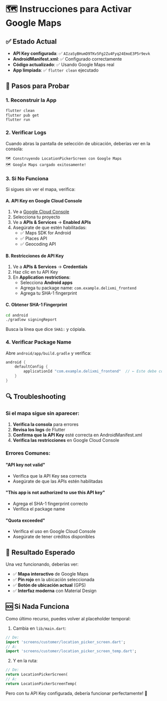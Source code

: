 # 🗺️ Instrucciones para Activar Google Maps

## ✅ Estado Actual
- **API Key configurada**: ✅ `AIzaSyBHumD9TKv5Fg2Zu4Fyq24EmoE3P5r9evk`
- **AndroidManifest.xml**: ✅ Configurado correctamente
- **Código actualizado**: ✅ Usando Google Maps real
- **App limpiada**: ✅ `flutter clean` ejecutado

## 🚀 Pasos para Probar

### 1. Reconstruir la App
```bash
flutter clean
flutter pub get
flutter run
```

### 2. Verificar Logs
Cuando abras la pantalla de selección de ubicación, deberías ver en la consola:
```
🗺️ Construyendo LocationPickerScreen con Google Maps
🗺️ Google Maps cargado exitosamente!
```

### 3. Si No Funciona
Si sigues sin ver el mapa, verifica:

#### A. API Key en Google Cloud Console
1. Ve a [Google Cloud Console](https://console.cloud.google.com/)
2. Selecciona tu proyecto
3. Ve a **APIs & Services** → **Enabled APIs**
4. Asegúrate de que estén habilitadas:
   - ✅ Maps SDK for Android
   - ✅ Places API
   - ✅ Geocoding API

#### B. Restricciones de API Key
1. Ve a **APIs & Services** → **Credentials**
2. Haz clic en tu API Key
3. En **Application restrictions**:
   - Selecciona **Android apps**
   - Agrega tu package name: `com.example.delixmi_frontend`
   - Agrega tu SHA-1 fingerprint

#### C. Obtener SHA-1 Fingerprint
```bash
cd android
./gradlew signingReport
```
Busca la línea que dice `SHA1:` y cópiala.

### 4. Verificar Package Name
Abre `android/app/build.gradle` y verifica:
```gradle
android {
    defaultConfig {
        applicationId "com.example.delixmi_frontend"  // ← Este debe coincidir con el de Google Cloud
    }
}
```

## 🔍 Troubleshooting

### Si el mapa sigue sin aparecer:

1. **Verifica la consola** para errores
2. **Revisa los logs** de Flutter
3. **Confirma que la API Key** esté correcta en AndroidManifest.xml
4. **Verifica las restricciones** en Google Cloud Console

### Errores Comunes:

#### "API key not valid"
- Verifica que la API Key sea correcta
- Asegúrate de que las APIs estén habilitadas

#### "This app is not authorized to use this API key"
- Agrega el SHA-1 fingerprint correcto
- Verifica el package name

#### "Quota exceeded"
- Verifica el uso en Google Cloud Console
- Asegúrate de tener créditos disponibles

## 📱 Resultado Esperado

Una vez funcionando, deberías ver:
- ✅ **Mapa interactivo** de Google Maps
- ✅ **Pin rojo** en la ubicación seleccionada
- ✅ **Botón de ubicación actual** (GPS)
- ✅ **Interfaz moderna** con Material Design

## 🆘 Si Nada Funciona

Como último recurso, puedes volver al placeholder temporal:

1. Cambia en `lib/main.dart`:
```dart
// De:
import 'screens/customer/location_picker_screen.dart';
// A:
import 'screens/customer/location_picker_screen_temp.dart';
```

2. Y en la ruta:
```dart
// De:
return LocationPickerScreen(
// A:
return LocationPickerScreenTemp(
```

Pero con tu API Key configurada, debería funcionar perfectamente! 🎉
